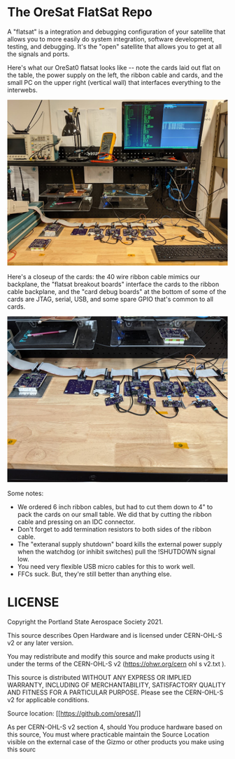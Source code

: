 # The OreSat FlatSat Repo

A "flatsat" is a integration and debugging configuration of your satellite that allows you to more easily do system integration, software development, testing, and debugging. It's the "open" satellite that allows you to get at all the signals and ports.

Here's what our OreSat0 flatsat looks like -- note the cards laid out flat on the table, the power supply on the left, the ribbon cable and cards, and the small PC on the upper right (vertical wall) that interfaces everything to the interwebs.

![OreSat 1U Backplane Picture](https://github.com/oresat/oresat-flatsat/raw/master/oresat-flatsat.jpg)

Here's a closeup of the cards: the 40 wire ribbon cable mimics our backplane, the "flatsat breakout boards" interface the cards to the ribbon cable backplane, and the "card debug boards" at the bottom of some of the cards are JTAG, serial, USB, and some spare GPIO that's common to all cards.

![OreSat 1U Backplane Picture](https://github.com/oresat/oresat-flatsat/raw/master/oresat-flatsat-cards.jpg)

Some notes:

- We ordered 6 inch ribbon cables, but had to cut them down to 4" to pack the cards on our small table. We did that by cutting the ribbon cable and pressing on an IDC connector.
- Don't forget to add termination resistors to both sides of the ribbon cable.
- The "exteranal supply shutdown" board kills the external power supply when the watchdog (or inhibit switches) pull the !SHUTDOWN signal low.
- You need very flexible USB micro cables for this to work well.
- FFCs suck. But, they're still better than anything else.

# LICENSE

Copyright the Portland State Aerospace Society 2021.

This source describes Open Hardware and is licensed under CERN-OHL-S v2 or any later version.

You may redistribute and modify this source and make products using it under the terms of the CERN-OHL-S v2 (https://ohwr.org/cern ohl s v2.txt ).

This source is distributed WITHOUT ANY EXPRESS OR IMPLIED WARRANTY, INCLUDING OF MERCHANTABILITY, SATISFACTORY QUALITY AND FITNESS FOR A PARTICULAR PURPOSE. Please see the CERN-OHL-S v2 for applicable conditions.

Source location: [[https://github.com/oresat/]]

As per CERN-OHL-S v2 section 4, should You produce hardware based on this source, You must where practicable maintain the Source Location visible on the external case of the Gizmo or other products you make using this sourc

